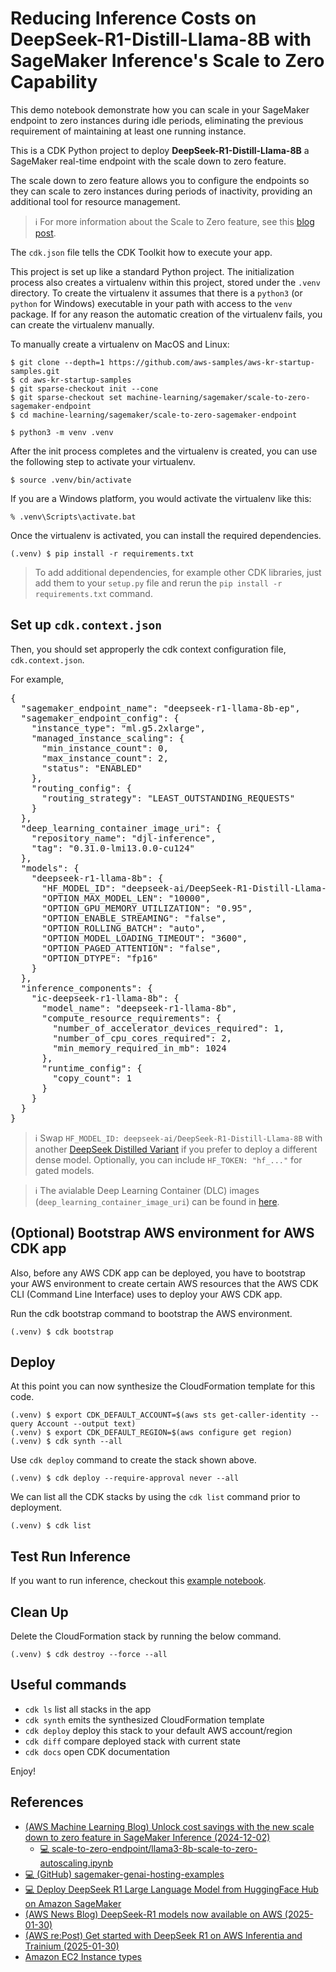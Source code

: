 
# Reducing Inference Costs on DeepSeek-R1-Distill-Llama-8B with SageMaker Inference's Scale to Zero Capability

This demo notebook demonstrate how you can scale in your SageMaker endpoint to zero instances during idle periods, eliminating the previous requirement of maintaining at least one running instance.

This is a CDK Python project to deploy **DeepSeek-R1-Distill-Llama-8B** a SageMaker real-time endpoint with the scale down to zero feature.

The scale down to zero feature allows you to configure the endpoints so they can scale to zero instances during periods of inactivity, providing an additional tool for resource management.
> :information_source: For more information about the Scale to Zero feature, see this [blog post](https://aws.amazon.com/blogs/machine-learning/unlock-cost-savings-with-the-new-scale-down-to-zero-feature-in-amazon-sagemaker-inference/).


The `cdk.json` file tells the CDK Toolkit how to execute your app.

This project is set up like a standard Python project.  The initialization
process also creates a virtualenv within this project, stored under the `.venv`
directory.  To create the virtualenv it assumes that there is a `python3`
(or `python` for Windows) executable in your path with access to the `venv`
package. If for any reason the automatic creation of the virtualenv fails,
you can create the virtualenv manually.

To manually create a virtualenv on MacOS and Linux:

```
$ git clone --depth=1 https://github.com/aws-samples/aws-kr-startup-samples.git
$ cd aws-kr-startup-samples
$ git sparse-checkout init --cone
$ git sparse-checkout set machine-learning/sagemaker/scale-to-zero-sagemaker-endpoint
$ cd machine-learning/sagemaker/scale-to-zero-sagemaker-endpoint

$ python3 -m venv .venv
```

After the init process completes and the virtualenv is created, you can use the following
step to activate your virtualenv.

```
$ source .venv/bin/activate
```

If you are a Windows platform, you would activate the virtualenv like this:

```
% .venv\Scripts\activate.bat
```

Once the virtualenv is activated, you can install the required dependencies.

```
(.venv) $ pip install -r requirements.txt
```

> To add additional dependencies, for example other CDK libraries, just add
them to your `setup.py` file and rerun the `pip install -r requirements.txt`
command.

## Set up `cdk.context.json`

Then, you should set approperly the cdk context configuration file, `cdk.context.json`.

For example,
<pre>
{
  "sagemaker_endpoint_name": "deepseek-r1-llama-8b-ep",
  "sagemaker_endpoint_config": {
    "instance_type": "ml.g5.2xlarge",
    "managed_instance_scaling": {
      "min_instance_count": 0,
      "max_instance_count": 2,
      "status": "ENABLED"
    },
    "routing_config": {
      "routing_strategy": "LEAST_OUTSTANDING_REQUESTS"
    }
  },
  "deep_learning_container_image_uri": {
    "repository_name": "djl-inference",
    "tag": "0.31.0-lmi13.0.0-cu124"
  },
  "models": {
    "deepseek-r1-llama-8b": {
      "HF_MODEL_ID": "deepseek-ai/DeepSeek-R1-Distill-Llama-8B",
      "OPTION_MAX_MODEL_LEN": "10000",
      "OPTION_GPU_MEMORY_UTILIZATION": "0.95",
      "OPTION_ENABLE_STREAMING": "false",
      "OPTION_ROLLING_BATCH": "auto",
      "OPTION_MODEL_LOADING_TIMEOUT": "3600",
      "OPTION_PAGED_ATTENTION": "false",
      "OPTION_DTYPE": "fp16"
    }
  },
  "inference_components": {
    "ic-deepseek-r1-llama-8b": {
      "model_name": "deepseek-r1-llama-8b",
      "compute_resource_requirements": {
        "number_of_accelerator_devices_required": 1,
        "number_of_cpu_cores_required": 2,
        "min_memory_required_in_mb": 1024
      },
      "runtime_config": {
        "copy_count": 1
      }
    }
  }
}
</pre>

> :information_source: Swap `HF_MODEL_ID: deepseek-ai/DeepSeek-R1-Distill-Llama-8B` with another [DeepSeek Distilled Variant](https://huggingface.co/deepseek-ai/DeepSeek-R1#deepseek-r1-distill-models) if you prefer to deploy a different dense model. Optionally, you can include `HF_TOKEN: "hf_..."` for gated models.

> :information_source: The avialable Deep Learning Container (DLC) images (`deep_learning_container_image_uri`) can be found in [here](https://github.com/aws/deep-learning-containers/blob/master/available_images.md).

## (Optional) Bootstrap AWS environment for AWS CDK app

Also, before any AWS CDK app can be deployed, you have to bootstrap your AWS environment to create certain AWS resources that the AWS CDK CLI (Command Line Interface) uses to deploy your AWS CDK app.

Run the cdk bootstrap command to bootstrap the AWS environment.

```
(.venv) $ cdk bootstrap
```

## Deploy

At this point you can now synthesize the CloudFormation template for this code.

```
(.venv) $ export CDK_DEFAULT_ACCOUNT=$(aws sts get-caller-identity --query Account --output text)
(.venv) $ export CDK_DEFAULT_REGION=$(aws configure get region)
(.venv) $ cdk synth --all
```

Use `cdk deploy` command to create the stack shown above.

```
(.venv) $ cdk deploy --require-approval never --all
```

We can list all the CDK stacks by using the `cdk list` command prior to deployment.

```
(.venv) $ cdk list
```

## Test Run Inference

If you want to run inference, checkout this [example notebook](./src/notebook/DeepSeek-R1-Distill-Llama-8B-scale-to-zero-autoscaling.ipynb).

## Clean Up

Delete the CloudFormation stack by running the below command.

```
(.venv) $ cdk destroy --force --all
```

## Useful commands

 * `cdk ls`          list all stacks in the app
 * `cdk synth`       emits the synthesized CloudFormation template
 * `cdk deploy`      deploy this stack to your default AWS account/region
 * `cdk diff`        compare deployed stack with current state
 * `cdk docs`        open CDK documentation

Enjoy!

## References

 * [(AWS Machine Learning Blog) Unlock cost savings with the new scale down to zero feature in SageMaker Inference (2024-12-02)](https://aws.amazon.com/blogs/machine-learning/unlock-cost-savings-with-the-new-scale-down-to-zero-feature-in-amazon-sagemaker-inference/)
   * [💻 scale-to-zero-endpoint/llama3-8b-scale-to-zero-autoscaling.ipynb](https://github.com/aws-samples/sagemaker-genai-hosting-examples/blob/main/scale-to-zero-endpoint/llama3-8b-scale-to-zero-autoscaling.ipynb)
* [💻 (GitHub) sagemaker-genai-hosting-examples](https://github.com/aws-samples/sagemaker-genai-hosting-examples)
* [💻 Deploy DeepSeek R1 Large Language Model from HuggingFace Hub on Amazon SageMaker](https://github.com/aws-samples/sagemaker-genai-hosting-examples/blob/main/Deepseek/DeepSeek-R1-Llama8B-LMI-TGI-Deploy.ipynb)
* [(AWS News Blog) DeepSeek-R1 models now available on AWS (2025-01-30)](https://aws.amazon.com/blogs/aws/deepseek-r1-models-now-available-on-aws/)
* [(AWS re:Post) Get started with DeepSeek R1 on AWS Inferentia and Trainium (2025-01-30)](https://repost.aws/articles/ARDaRTyEVQR9iWfVdek2CQwg/get-started-with-deepseek-r1-on-aws-inferentia-and-trainium)
* [Amazon EC2 Instance types](https://aws.amazon.com/ec2/instance-types/)
